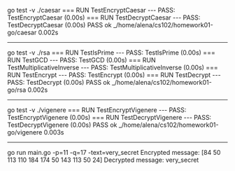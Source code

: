 go test -v ./caesar
=== RUN   TestEncryptCaesar
--- PASS: TestEncryptCaesar (0.00s)
=== RUN   TestDecryptCaesar
--- PASS: TestDecryptCaesar (0.00s)
PASS
ok  	_/home/alena/cs102/homework01-go/caesar	0.002s

----------------------------------------------------------------------
go test -v ./rsa
=== RUN   TestIsPrime
--- PASS: TestIsPrime (0.00s)
=== RUN   TestGCD
--- PASS: TestGCD (0.00s)
=== RUN   TestMultiplicativeInverse
--- PASS: TestMultiplicativeInverse (0.00s)
=== RUN   TestEncrypt
--- PASS: TestEncrypt (0.00s)
=== RUN   TestDecrypt
--- PASS: TestDecrypt (0.00s)
PASS
ok  	_/home/alena/cs102/homework01-go/rsa	0.002s

----------------------------------------------------------------------
go test -v ./vigenere
=== RUN   TestEncryptVigenere
--- PASS: TestEncryptVigenere (0.00s)
=== RUN   TestDecryptVigenere
--- PASS: TestDecryptVigenere (0.00s)
PASS
ok  	_/home/alena/cs102/homework01-go/vigenere	0.003s

----------------------------------------------------------------------
go run main.go -p=11 -q=17 -text=very_secret
Encrypted message: [84 50 113 110 184 174 50 143 113 50 24]
Decrypted message: very_secret